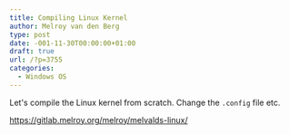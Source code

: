 ```yaml
---
title: Compiling Linux Kernel
author: Melroy van den Berg
type: post
date: -001-11-30T00:00:00+01:00
draft: true
url: /?p=3755
categories:
  - Windows OS
---
```


Let's compile the Linux kernel from scratch. Change the `.config` file etc.

https://gitlab.melroy.org/melroy/melvalds-linux/
